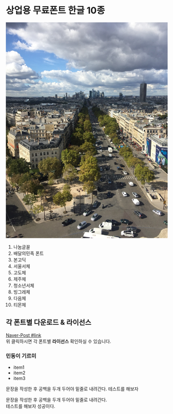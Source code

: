 # 상업용 무료폰트 한글 10종   

![썸네일](사진5.jpg)  

1. 나눔글꼴   
2. 배달의민족 폰트 
3. 본고딕 
4. 서울서체 
5. 고도체 
6. 제주체 
7. 청소년서체 
8. 빙그레체 
9. 다음체 
10. 티몬체 

## 각 폰트별 다운로드 & 라이선스 

[Naver-Post #link](https://post.naver.com/viewer/postView.nhn?volumeNo=16277816)    
위 클릭하시면 각 폰트별 **라이선스** 확인하실 수 있습니다.


### 민동이 기르미 
* item1 
* item2
* item3

문장을 작성한 후 공백을 두개 두어야 밑줄로 내려간다.
테스트를 해보자 


문장을 작성한 후 공백을 두개 두어야 밑줄로 내려간다.  
테스트를 해보자  성공이다. 
